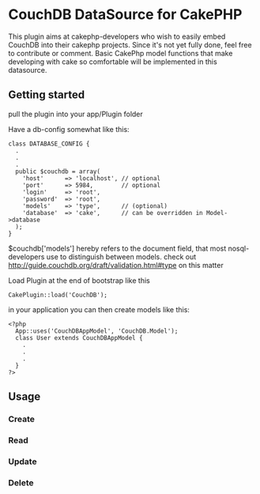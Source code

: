 CouchDB DataSource for CakePHP
==============================

This plugin aims at cakephp-developers who wish to easily embed CouchDB into their cakephp projects.
Since it's not yet fully done, feel free to contribute or comment. Basic CakePhp model functions that make developing with cake so comfortable will be implemented in this datasource.

Getting started
---------------

pull the plugin into your app/Plugin folder


Have a db-config somewhat like this:

    class DATABASE_CONFIG {
      .
      .
      .
      public $couchdb = array(
        'host'      => 'localhost', // optional
        'port'      => 5984,        // optional
        'login'     => 'root',
        'password'  => 'root',
        'models'    => 'type',      // (optional)
        'database'  => 'cake',      // can be overridden in Model->database
      );
    }


$couchdb['models'] hereby refers to the document field, that most nosql-developers use to distinguish between models.
check out http://guide.couchdb.org/draft/validation.html#type on this matter


Load Plugin at the end of bootstrap like this

    CakePlugin::load('CouchDB');


in your application you can then create models like this:

    <?php
      App::uses('CouchDBAppModel', 'CouchDB.Model');
      class User extends CouchDBAppModel {
        .
        .
        .
      }
    ?>

Usage
-----

### Create
### Read
### Update
### Delete